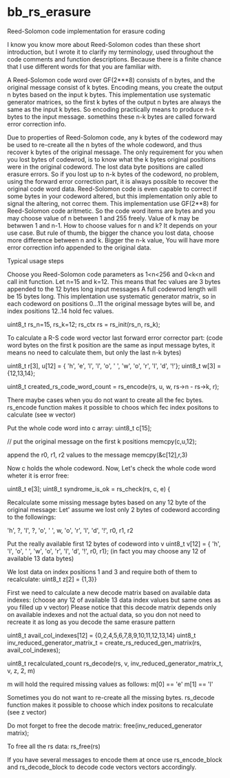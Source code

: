 # bb_rs_erasure
Reed-Solomon code implementation for erasure coding

  I know you know more about Reed-Solomon codes than these short introduction,
  but I wrote it to clarify my terminology, used throughout the code comments
  and function descriptions. Because there is a finite chance that I use
  different words for that you are familiar with.
 
  A Reed-Solomon code word over GF(2***8) consists of n bytes,
  and the original message consist of k bytes. Encoding means,
  you create the output n bytes based on the input k bytes.
  This implementation use systematic generator matrices, so the first k bytes
  of the output n bytes are always the same as the input k bytes.
  So encoding practically means to produce n-k bytes to the input message.
  somethins these n-k bytes are called forward error correction info.
 
  Due to properties of Reed-Solomon code, any k bytes of the codeword
  may be used to re-create all the n bytes of the whole codeword,
  and thus recover k bytes of the original message.
  The only requirement for you when you lost bytes of codewrod,
  is to know what the k bytes original positions were
  in the original codeword. The lost data byte positions are called erasure errors.
  So if you lost up to n-k bytes of the codeword,
  no problem, using the forward error correction part, it is always possible
  to recover the original code word data.
  Reed-Solomon code is even capable to correct if some bytes in your codeword altered,
  but this implementation only able to signal the altering, not correc them.
  This implementation use GF(2**8) for Reed-Solomon code aritmetic.
  So the code word items are bytes and you may choose value of n between 1 and 255 freely.
  Value of k may be betwwen 1 and n-1. How to choose values for n and k?
  It depends on your use case. But rule of thumb, the bigger the chance you lost
  data, choose more difference between n and k. Bigger the n-k value,
  You will have more error correction info appended to the original data.
 
 
 Typical usage steps
 
  Choose you Reed-Solomon code parameters as 1<n<256 and 0<k<n and call init function.
  Let n=15 and k=12.
  This means that fec values are 3 bytes appended to the 12 bytes long input messages
  A full codewrod length will be 15 bytes long. This implentation use systematic
  generator matrix, so in each codeword on positions 0...11
  the original message bytes will be, and index positions 12..14 hold fec values.
 
  uint8_t rs_n=15, rs_k=12;
  rs_ctx rs = rs_init(rs_n, rs_k);
 
  To calculate a R-S code word vector last forward error corrector part:
  (code word bytes on the first k position are the same as input message bytes,
   it means no need to calculate them, but only the last n-k bytes)
 
  uint8_t r[3], u[12] = { 'h', 'e', 'l', 'l', 'o', ' ', 'w', 'o', 'r', 'l', 'd', '!'};
  uint8_t w[3] = {12,13,14};
 
  uint8_t created_rs_code_word_count = rs_encode(rs, u, w, rs->n - rs->k, r);
 
  There maybe cases when you do not want to create all the fec bytes. rs_encode function
  makes it possible to choos which fec index positons to calculate (see w vector)
 
  Put the whole code word into c array:
  uint8_t c[15];
 
  // put the original message on the first k positions
  memcpy(c,u,12);
 
  append the r0, r1, r2 values to the message
  memcpy(&c[12],r,3)
 
  Now c holds the whole codeword.
  Now, Let's check the whole code word wheter it is error free:
 
  uint8_t e[3];
  uint8_t syndrome_is_ok = rs_check(rs, c, e) {
 
 
  Recalculate some missing message bytes based on any 12 byte of the original message:
  Let' assume we lost only 2 bytes of codeword according to the followings:
 
  'h', ?, 'l', ?, 'o', ' ', w, 'o', 'r', 'l', 'd', '!', r0, r1, r2
 
  Put the really available first 12 bytes of codeword  into v
  uint8_t v[12] = { 'h', 'l', 'o', ' ', 'w', 'o', 'r', 'l', 'd', '!', r0, r1};
  (in fact you may choose any 12 of available 13 data bytes)
 
  We lost data on index positions 1 and 3 and require both of them to recalculate:
  uint8_t z[2] = {1,3}}
 
  First we need to calculate a new decode matrix based on available data indexes:
  (choose any 12 of available 13 data index values but same ones as you filled up v vector)
  Please notice that this decode matrix depends only on available indexes and not the actual data,
  so you don not need to recreate it as long as you decode the same erasure pattern
 
  uint8_t avail_col_indexes[12] = {0,2,4,5,6,7,8,9,10,11,12,13,14}
  uint8_t inv_reduced_generator_matrix_t = create_rs_reduced_gen_matrix(rs, avail_col_indexes);
 
  uint8_t recalculated_count rs_decode(rs, v, inv_reduced_generator_matrix_t, v, z, 2, m)
 
  m will hold the required missing values as follows:
  m[0] == 'e'
  m[1] == 'l'
 
  Sometimes you do not want to re-create all the missing bytes. rs_decode function
  makes it possible to choose which index positons to recalculate (see z vector)
 
  Do mot forget to free the decode matrix:
  free(inv_reduced_generator matrix);
 
  To free all the rs data:
  rs_free(rs)
 
 
  If you have several messages to encode them at once use rs_encode_block and
  rs_decode_block to decode code vectors vectors  accordingly.
